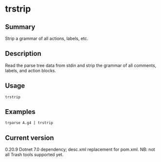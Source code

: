 # trstrip

## Summary

Strip a grammar of all actions, labels, etc.

## Description

Read the parse tree data from stdin and strip the grammar
of all comments, labels, and action blocks.

## Usage

    trstrip

## Examples

    trparse A.g4 | trstrip

## Current version

0.20.9 Dotnet 7.0 dependency; desc.xml replacement for pom.xml. NB: not all Trash tools supported yet.
